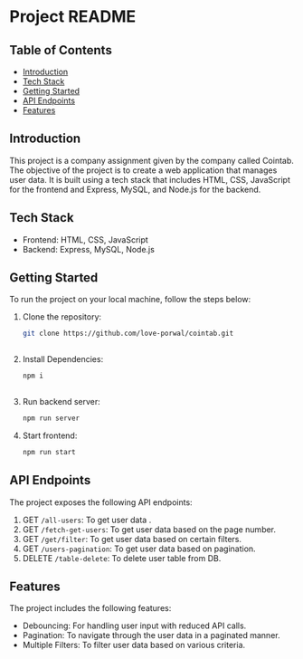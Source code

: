 # Project README

## Table of Contents
- [Introduction](#introduction)
- [Tech Stack](#tech-stack)
- [Getting Started](#getting-started)
- [API Endpoints](#api-endpoints)
- [Features](#Features)

## Introduction
This project is a company assignment given by the company called Cointab. The objective of the project is to create a web application that manages user data. 
It is built using a tech stack that includes HTML, CSS, JavaScript for the frontend and Express, MySQL, and Node.js for the backend.


## Tech Stack
- Frontend: HTML, CSS, JavaScript
- Backend: Express, MySQL, Node.js

## Getting Started
To run the project on your local machine, follow the steps below:

1. Clone the repository:

   ```bash
   git clone https://github.com/love-porwal/cointab.git
  
2. Install Dependencies:

   ```bash
   npm i 
  
3. Run backend server:

   ```bash
   npm run server

4. Start frontend:

   ```bash
   npm run start

## API Endpoints
The project exposes the following API endpoints:

1. GET `/all-users`: To get user data .
2. GET `/fetch-get-users`:  To get user data based on the page number.
3. GET `/get/filter`: To get user data based on certain filters.
4. GET `/users-pagination`: To get user data based on pagination.
5. DELETE `/table-delete`: To delete user table from DB.

## Features
The project includes the following features:
- Debouncing: For handling user input with reduced API calls.
- Pagination: To navigate through the user data in a paginated manner.
- Multiple Filters: To filter user data based on various criteria.
